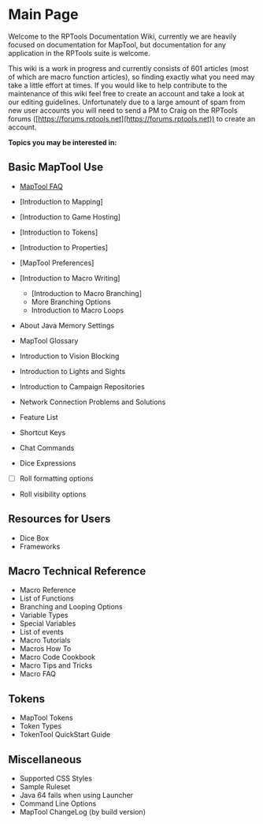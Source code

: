 # Main Page
Welcome to the RPTools Documentation Wiki, currently we are heavily focused on documentation for MapTool, but documentation for any application in the RPTools suite is welcome.

This wiki is a work in progress and currently consists of 601 articles (most of which are macro function articles), so finding exactly what you need may take a little effort at times. If you would like to help contribute to the maintenance of this wiki feel free to create an account and take a look at our editing guidelines. Unfortunately due to a large amount of spam from new user accounts you will need to send a PM to Craig on the RPTools forums ([https://forums.rptools.net](https://forums.rptools.net)) to create an account.

**Topics you may be interested in:**

<div class="begin-examples"></div>

## Basic MapTool Use                               
- [MapTool FAQ](maptool_faq)                       
- [Introduction to Mapping]                        
- [Introduction to Game Hosting]                   
- [Introduction to Tokens]                         
- [Introduction to Properties]                     
- [MapTool Preferences]                            
- [Introduction to Macro Writing]                  
  - [Introduction to Macro Branching]              
  - More Branching Options                         
  - Introduction to Macro Loops                    
- About Java Memory Settings                       
- MapTool Glossary                                 
- Introduction to Vision Blocking                  
- Introduction to Lights and Sights                
- Introduction to Campaign Repositories            
- Network Connection Problems and Solutions        
- Feature List                                     
- Shortcut Keys                                    

- Chat Commands                                    
- Dice Expressions                                 
- [ ] Roll formatting options                      
- Roll visibility options                          
## Resources for Users                             
- Dice Box                                         
- Frameworks                                       

## Macro Technical Reference                       
- Macro Reference                                   
- List of Functions                                
- Branching and Looping Options                    
- Variable Types                                   
- Special Variables                                
- List of events                                   
- Macro Tutorials                                  
- Macros How To                                    
- Macro Code Cookbook                              
- Macro Tips and Tricks                            
- Macro FAQ                                        

## Tokens                                          
- MapTool Tokens                                   
- Token Types                                      
- TokenTool QuickStart Guide                       

## Miscellaneous                                   
- Supported CSS Styles                             
- Sample Ruleset                                   
- Java 64 fails when using Launcher                
- Command Line Options                             
- MapTool ChangeLog (by build version)        

<div class="end-examples"></div>
